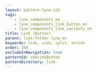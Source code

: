 ```yaml
---
layout: pattern-lyne.njk
tags: 
    - lyne_components_en
    - lyne_components_link_button_en
    - lyne_components_link_variants_en
title: Link (Button)
parent: link-folder-lyne_en
keywords: link, icon, split, action
order: 350
excludeInNavigation: true
patternId: sbbLinkButton
patternDirectory: link
---
```


